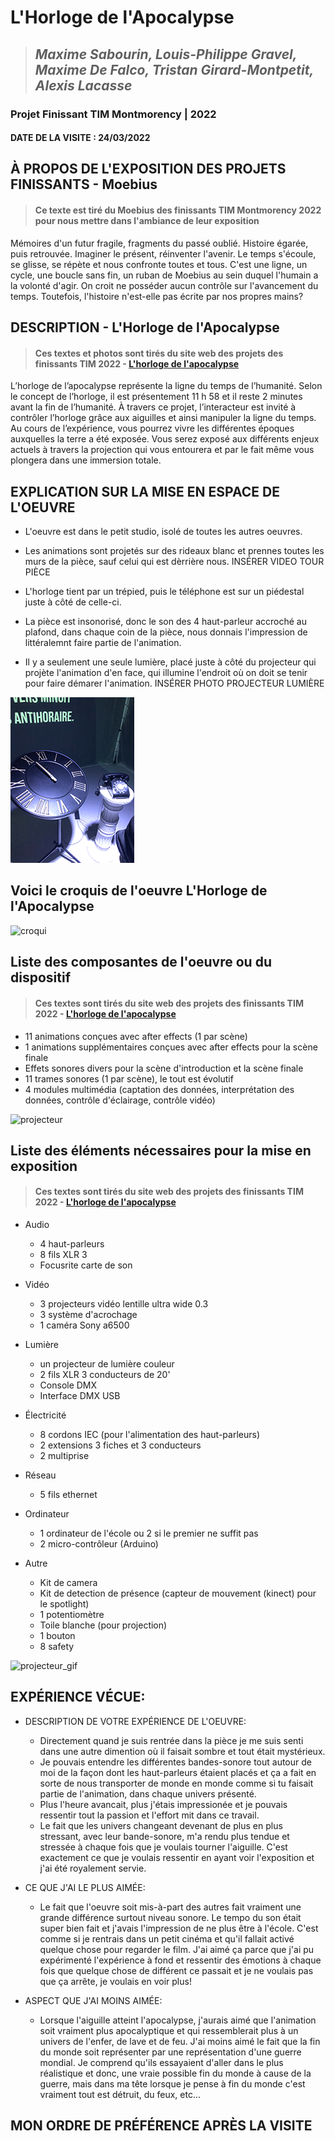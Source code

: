 # L'Horloge de l'Apocalypse

>## *Maxime Sabourin, Louis-Philippe Gravel, Maxime De Falco, Tristan Girard-Montpetit, Alexis Lacasse*


### Projet Finissant TIM Montmorency | 2022




#### DATE DE LA VISITE : 24/03/2022

## À PROPOS DE L'EXPOSITION DES PROJETS FINISSANTS - Moebius
>#### Ce texte est tiré du Moebius des finissants TIM Montmorency 2022 pour nous mettre dans l'ambiance de leur exposition

Mémoires d'un futur fragile, fragments du passé oublié. Histoire égarée, puis retrouvée. Imaginer le présent, réinventer l'avenir. Le temps s'écoule, se glisse, se répète et nous confronte toutes et tous. C'est une ligne, un cycle, une boucle sans fin, un ruban de Moebius au sein duquel l'humain a la volonté d'agir. On croit ne posséder aucun contrôle sur l'avancement du temps. Toutefois, l'histoire n'est-elle pas écrite par nos propres mains?



## DESCRIPTION - L'Horloge de l'Apocalypse
>#### Ces textes et photos sont tirés du site web des projets des finissants TIM 2022 - [L'horloge de l'apocalypse](https://tim-montmorency.com/2022/projets/L-horloge-de-l-apocalypse/docs/web/index.html)
L’horloge de l’apocalypse représente la ligne du temps de l’humanité. Selon le concept de l’horloge, il est présentement 11 h 58 et il reste 2 minutes avant la fin de l’humanité. À travers ce projet, l’interacteur est invité à contrôler l’horloge grâce aux aiguilles et ainsi manipuler la ligne du temps. Au cours de l’expérience, vous pourrez vivre les différentes époques auxquelles la terre a été exposée. Vous serez exposé aux différents enjeux actuels à travers la projection qui vous entourera et par le fait même vous plongera dans une immersion totale.



## EXPLICATION SUR LA MISE EN ESPACE DE L'OEUVRE
- L'oeuvre est dans le petit studio, isolé de toutes les autres oeuvres.
- Les animations sont projetés sur des rideaux blanc et prennes toutes les murs de la pièce, sauf celui qui est dèrrière nous. INSÉRER VIDEO TOUR PIÈCE

- L'horloge tient par un trépied, puis le téléphone est sur un piédestal juste à côté de celle-ci. 

- La pièce est insonorisé, donc le son des 4 haut-parleur accroché au plafond, dans chaque coin de la pièce, nous donnais l'impression de littéralemnt faire partie de l'animation.  
- Il y a seulement une seule lumière, placé juste à côté du projecteur qui projète l'animation d'en face, qui illumine l'endroit où on doit se tenir pour faire démarer l'animation. INSÉRER PHOTO PROJECTEUR LUMIÈRE

![photo_piedestral](medias/horloge_2163.png)


## Voici le croquis de l'oeuvre L'Horloge de l'Apocalypse
![croqui](croquis/croquis_fleuve.jpg)

## Liste des composantes de l'oeuvre ou du dispositif 
>#### Ces textes sont tirés du site web des projets des finissants TIM 2022 - [L'horloge de l'apocalypse](https://tim-montmorency.com/2022/projets/L-horloge-de-l-apocalypse/docs/web/index.html)

- 11 animations conçues avec after effects (1 par scène)
- 1 animations supplémentaires conçues avec after effects pour la scène finale
- Effets sonores divers pour la scène d'introduction et la scène finale
- 11 trames sonores (1 par scène), le tout est évolutif
- 4 modules multimédia (captation des données, interprétation des données, contrôle d'éclairage, contrôle vidéo)

![projecteur](medias/projecteur.png)

## Liste des éléments nécessaires pour la mise en exposition 
>#### Ces textes sont tirés du site web des projets des finissants TIM 2022 - [L'horloge de l'apocalypse](https://tim-montmorency.com/2022/projets/L-horloge-de-l-apocalypse/docs/web/index.html)

- Audio
  - 4 haut-parleurs
  - 8 fils XLR 3
  - Focusrite carte de son

- Vidéo
  - 3 projecteurs vidéo lentille ultra wide 0.3
  - 3 système d'acrochage
  - 1 caméra Sony a6500

- Lumière
  - un projecteur de lumière couleur
  - 2 fils XLR 3 conducteurs de 20'
  - Console DMX
  - Interface DMX USB
 
- Électricité
  - 8 cordons IEC (pour l'alimentation des haut-parleurs)
  - 2 extensions 3 fiches et 3 conducteurs
  - 2 multiprise

- Réseau
  - 5 fils ethernet


- Ordinateur
  - 1 ordinateur de l'école ou 2 si le premier ne suffit pas
  - 2 micro-contrôleur (Arduino)


- Autre
  - Kit de camera
  - Kit de detection de présence (capteur de mouvement (kinect) pour le spotlight)
  - 1 potentiomètre
  - Toile blanche (pour projection)
  - 1 bouton
  - 8 safety


![projecteur_gif](medias/fleuve_projecteur.gif)




## EXPÉRIENCE VÉCUE:

- DESCRIPTION DE VOTRE EXPÉRIENCE DE L'OEUVRE: 
  - Directement quand je suis rentrée dans la pièce je me suis senti dans une autre dimention où il faisait sombre et tout était mystérieux.
  - Je pouvais entendre les différentes bandes-sonore tout autour de moi de la façon dont les haut-parleurs étaient placés et ça a fait en sorte de nous transporter de monde en monde comme si tu faisait partie de l'animation, dans chaque univers présenté.
  - Plus l'heure avancait, plus j'étais impressionée et je pouvais ressentir tout la passion et l'effort mit dans ce travail.
  - Le fait que les univers changeant devenant de plus en plus stressant, avec leur bande-sonore, m'a rendu plus tendue et stressée à chaque fois que je voulais tourner l'aiguille. C'est exactement ce que je voulais ressentir en ayant voir l'exposition et j'ai été royalement servie. 
  

- CE QUE J'AI LE PLUS AIMÉE:
  - Le fait que l'oeuvre soit mis-à-part des autres fait vraiment une grande différence surtout niveau sonore. Le tempo du son était super bien fait et j'avais l'impression de ne plus être à l'école. C'est comme si je rentrais dans un petit cinéma et qu'il fallait activé quelque chose pour regarder le film. J'ai aimé ça parce que j'ai pu expérimenté l'expérience à fond et ressentir des émotions à chaque fois que quelque chose de différent ce passait et je ne voulais pas que ça arrête, je voulais en voir plus!


- ASPECT QUE J'AI MOINS AIMÉE: 
  - Lorsque l'aiguille atteint l'apocalypse, j'aurais aimé que l'animation soit vraiment plus apocalyptique et qui ressemblerait plus à un univers de l'enfer, de lave et de feu. J'ai moins aimé le fait que la fin du monde soit représenter par une représentation d'une guerre mondial. Je comprend qu'ils essayaient d'aller dans le plus réalistique et donc, une vraie possible fin du monde à cause de la guerre, mais dans ma tête lorsque je pense à fin du monde c'est vraiment tout est détruit, du feux, etc...


## MON ORDRE DE PRÉFÉRENCE APRÈS LA VISITE
